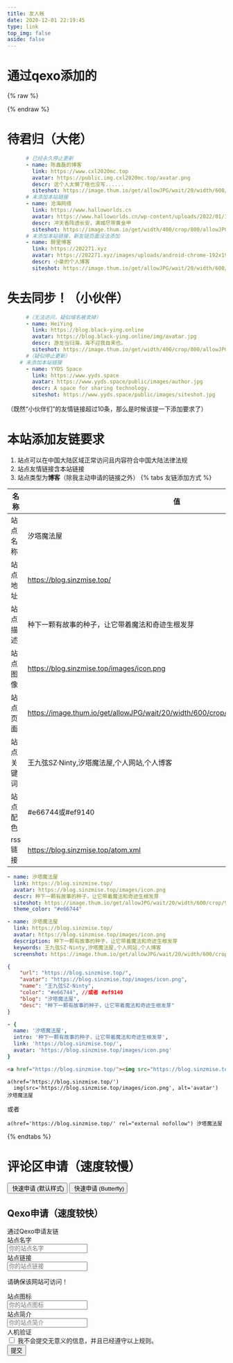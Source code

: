 ```yaml
---
title: 友人帐
date: 2020-12-01 22:19:45
type: link
top_img: false
aside: false
---
```

# 通过qexo添加的
{% raw %}

<div id="qexo-friends"></div>
<link rel="stylesheet" href="https://jsd.cdn.storisinz.site/npm/qexo-static@1.6.0/hexo/friends.css"/>

<script data-pjax src="https://jsd.cdn.storisinz.site/npm/qexo-static@1.6.0/hexo/friends.js"></script>
<script data-pjax>loadQexoFriends("qexo-friends", "https://houtai.hexo.sinzmise.top")</script>

<link rel="stylesheet" href="/css/apursuer-hexo-friend-links.css"/>

{% endraw %}
# 待君归（大佬）
```yaml
      # 已经永久停止更新
      - name: 陈鑫磊的博客
        link: https://www.cxl2020mc.top
        avatar: https://public.img.cxl2020mc.top/avatar.png
        descr: 这个人太懒了啥也没写......
        siteshot: https://image.thum.io/get/allowJPG/wait/20/width/600/crop/950/https://www.cxl2020mc.top
      # 未添加本站链接
      - name: 沧海网络
        link: https://www.halloworlds.cn
        avatar: https://www.halloworlds.cn/wp-content/uploads/2022/01/1640496399484.png
        descr: 冲天香阵透长安，满城尽带黄金甲
        siteshot: https://image.thum.io/get/width/400/crop/800/allowJPG/wait/20/noanimate/https://www.halloworlds.cn
      # 未添加本站链接，新友链页面没法添加
      - name: 醉里博客
        link: https://202271.xyz
        avatar: https://202271.xyz/images/uploads/android-chrome-192x192.png
        descr: 小豪的个人博客
        siteshot: https://image.thum.io/get/allowJPG/wait/20/width/600/crop/950/https://202271.xyz
```
# 失去同步！（小伙伴）
```yaml
      #（无法访问，疑似域名被卖掉）
      - name: HeiYing
        link: https://blog.black-ying.online
        avatar: https://blog.black-ying.online/img/avatar.jpg
        descr: 游龙当归海，海不迎我自来也。
        siteshot: https://image.thum.io/get/width/400/crop/800/allowJPG/wait/20/noanimate/https://blog.black-ying.online
      #（疑似停止更新）
    # 未添加本站链接
      - name: YYDS Space
        link: https://www.yyds.space
        avatar: https://www.yyds.space/public/images/author.jpg
        descr: A space for sharing technology.
        siteshot: https://www.yyds.space/public/images/siteshot.jpg
```
（既然“小伙伴们”的友情链接超过10条，那么是时候该提一下添加要求了）
# 本站添加友链要求
1. 站点可以在中国大陆区域正常访问且内容符合中国大陆法律法规
2. 站点友情链接含本站链接
3. 站点类型为**博客**（除我主动申请的链接之外）
   {% tabs 友链添加方式 %}
<!-- tab General -->
| 名称      | 值 |
| ----------- | ----------- |
|站点名称|汐塔魔法屋|
|站点地址|https://blog.sinzmise.top/|
|站点描述|种下一颗有故事的种子，让它带着魔法和奇迹生根发芽|
|站点图像|https://blog.sinzmise.top/images/icon.png|
|站点页面|https://image.thum.io/get/allowJPG/wait/20/width/600/crop/950/https://blog.sinzmise.top/|
|站点关键词|王九弦SZ·Ninty,汐塔魔法屋,个人网站,个人博客|
|站点配色|#e66744或#ef9140|
|rss链接|https://blog.sinzmise.top/atom.xml|
<!-- endtab -->
<!-- tab Butterfly(anzhiyu) & MengD -->
```yml
- name: 汐塔魔法屋
  link: https://blog.sinzmise.top/
  avatar: https://blog.sinzmise.top/images/icon.png
  descr: 种下一颗有故事的种子，让它带着魔法和奇迹生根发芽
  siteshot: https://image.thum.io/get/allowJPG/wait/20/width/600/crop/950/https://blog.sinzmise.top/
  theme_color: "#e66744"
```
<!-- endtab -->
<!-- tab Volantis -->
```yml
- name: 汐塔魔法屋
  link: https://blog.sinzmise.top/
  avatar: https://blog.sinzmise.top/images/icon.png
  description: 种下一颗有故事的种子，让它带着魔法和奇迹生根发芽
  keywords: 王九弦SZ·Ninty,汐塔魔法屋,个人网站,个人博客
  screenshot: https://image.thum.io/get/allowJPG/wait/20/width/600/crop/950/https://blog.sinzmise.top/
```
<!-- endtab -->
<!-- tab Yun -->
```json
{
    "url": "https://blog.sinzmise.top/",
    "avatar": "https://blog.sinzmise.top/images/icon.png",
    "name": "王九弦SZ·Ninty",
    "color": "#e66744", //或者 #ef9140
    "blog": "汐塔魔法屋", 
    "desc": "种下一颗有故事的种子，让它带着魔法和奇迹生根发芽"
}
```
<!-- endtab -->
<!-- tab fluid -->
```yml
- {
  name: '汐塔魔法屋',
  intro: '种下一颗有故事的种子，让它带着魔法和奇迹生根发芽',
  link: 'https://blog.sinzmise.top/',
  avatar: 'https://blog.sinzmise.top/images/icon.png'
}
```
<!-- endtab -->
<!-- tab Html -->
```html
<a href="https://blog.sinzmise.top/"><img src="https://blog.sinzmise.top/images/icon.png" alt="avatar">汐塔魔法屋</a>
```
<!-- endtab -->
<!-- tab jade -->
```pug
a(href='https://blog.sinzmise.top/')
  img(src='https://blog.sinzmise.top/images/icon.png', alt='avatar') 汐塔魔法屋
```
或者
```pug
a(href='https://blog.sinzmise.top/' rel="external nofollow") 汐塔魔法屋
```
<!-- endtab -->
{% endtabs %}
# 评论区申请（速度较慢）
<div class="addBtns"><button class="addBtn btn-beautify block orange larger" onclick="leonus.linkCom()"><i class="fa-solid fa-circle-plus"></i>&nbsp;快速申请 (默认样式)</button> <button class="addBtn btn-beautify block orange larger" onclick="leonus.linkCom(&quot;bf&quot;)"><i class="fa-solid fa-circle-plus"></i>&nbsp;快速申请 (Butterfly)</button></div>
<script src="/js/kslink.js"></script>

## Qexo申请（速度较快）
<article class="message is-info">
    <div class="message-header">
        通过Qexo申请友链
    </div>
    <div class="message-body">
        <div class="form-ask-friend">
            <div class="field">
                <label class="label">站点名字</label>
                <div class="control has-icons-left">
                    <input class="input" type="text" placeholder="你的站点名字" id="friend-name" required>
                    <span class="icon is-small is-left">
                        <i class="fas fa-signature"></i>
                    </span>
                </div>
            </div>
            <div class="field">
                <label class="label">站点链接</label>
            <div class="control has-icons-left">
                <input class="input" type="url" placeholder="你的站点链接" id="friend-link" required>
                <span class="icon is-small is-left">
                    <i class="fas fa-link"></i>
                </span>
            </div>
            <p class="help ">请确保该网站可访问！</p>
            </div>
            <div class="field">
                <label class="label">站点图标</label>
                <div class="control has-icons-left">
                    <input class="input" type="url" placeholder="你的站点图标" id="friend-icon" required>
                    <span class="icon is-small is-left">
                        <i class="fas fa-image"></i>
                    </span>
                </div>
            </div>
            <div class="field">
                <label class="label">站点简介</label>
                <div class="control has-icons-left">
                    <input class="input" type="text" placeholder="你的站点简介" id="friend-des" required>
                    <span class="icon is-small is-left">
                        <i class="fas fa-info"></i>
                    </span>
                </div>
            </div>
            <div class="field">
                <label class="label">人机验证</label>
                <div class="control has-icons-left">
                    <div id="captcha"></div>
                </div>
            </div>
            <div class="field">
                <div class="control">
                    <label class="checkbox">
                        <input type="checkbox" id="friend-check"/> 我不会提交无意义的信息，并且已经遵守以上规则。
                    </label>
                </div>
            </div>
            <div class="field is-grouped">
                <div class="control">
                    <button id='submit-btn' class="button is-info" type="submit" >提交</button>
                </div>
            </div>
        </div>
    </div>
</article>
<script data-pjax src="https://static.geetest.com/v4/gt4.js"></script>
<script>
  function TestUrl(url) {
    var Expression=/http(s)?:\/\/([\w-]+\.)+[\w-]+(\/[\w- .\/?%&=]*)?/;
    var objExp=new RegExp(Expression);
    if(objExp.test(url) != true){
        return false;
    }
    return true;
  }
  initGeetest4({
    captchaId: "a2d6434a425cb78f33ebe88946d1a6c7",
    product: 'popup',
    language: "zho",
    riskType: 'word'
  }, function(captcha) {
    captcha.appendTo("#captcha");
    $("#submit-btn").click(function() {
        var result = captcha.getValidate();
        if (!result) {
            return alert('请完成人机验证！');
        }
        result.captcha_id = "a2d6434a425cb78f33ebe88946d1a6c7"
        //your code
        let check = $("#friend-check").is(":checked");
        let name = $("#friend-name").val();
        let url = $("#friend-link").val();
        let image = $("#friend-icon").val();
        let des = $("#friend-des").val();
        if (!check) {
            alert("请勾选 \"我不会提交无意义的信息，并且已经遵守以上规则。\"");
            captcha.reset();
            return;
        }
        if (!(name && url && image && des)) {
            alert("站点信息不完整！");
            captcha.reset();
            return;
        }
        if (!(TestUrl(url))) {
            alert("URL格式错误！需要包含HTTP或者HTTPS协议头！ ");
            captcha.reset();
            return;
        }
        if (!(TestUrl(image))) {
            alert("图片URL的格式错误！它需要包含HTTP或者HTTPS协议头！");
            captcha.reset();
            return;
        }
        event.target.classList.add('is-loading');
        $.ajax({
            type: 'POST',
            dataType: "json",
            data: {
                "name": name,
                "url": url,
                "image": image,
                "description": des,
                "verify": result.pass_token,
            },
            url: 'https://houtai.hexo.sinzmise.top/pub/ask_friend/',
            success: function(data) {
                alert(data.msg);
                captcha.reset();
            }
        });
        event.target.classList.remove('is-loading');
    })
  });
</script>